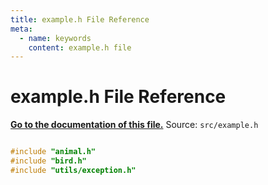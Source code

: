 ```yaml
---
title: example.h File Reference
meta:
  - name: keywords
    content: example.h file
---
```


# example.h File Reference

**[Go to the documentation of this file.](example_8h.md)**
Source: `src/example.h`

    
    
    
    
    
    
    
    
```cpp

#include "animal.h"
#include "bird.h"
#include "utils/exception.h"

```


    
  
